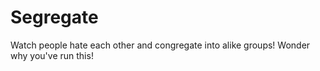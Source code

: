 # Segregate

Watch people hate each other and congregate into alike groups! Wonder why you've run this!
